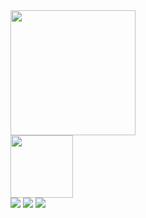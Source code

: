  <div>
   <a href="https://github.com/clayton610">
   <img height="200em" src="https://github-readme-stats.vercel.app/api?username=clayton610&show_icons=true&theme=tokyolight&include_all_commits=true&count_private=true"/>
   <br>
 <img height="100" width="100" src="https://cdn.jsdelivr.net/gh/devicons/devicon/icons/androidstudio/androidstudio-original-wordmark.svg" /></a>     
 <br>
 <div> 
 <a href="https://www.linkedin.com/in/clayton-maia-barbosa-44896b236" target="_blank"><img src="https://img.shields.io/badge/-LinkedIn-%230077B5?style=for-the-badge&logo=linkedin&logoColor=white" target="_blank"></a>
 <a href="https://discord.gg/apptUAwr"_blank"><img src="https://img.shields.io/badge/Discord-7289DA?style=for-the-badge&logo=discord&logoColor=white" target="_blank"></a>
 <a href = "mailto:claytonmaia1994@gmail.com"><img src="https://img.shields.io/badge/-Gmail-%73333?style=for-the-badge&logo=gmail&logoColor=white" target="_blank"></a>
  
 

</div>
